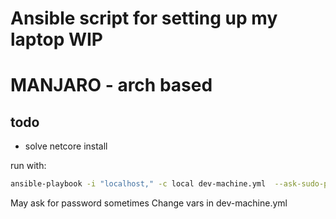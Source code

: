 # Ansible script for setting up my laptop WIP
# MANJARO - arch based
## todo
  - solve netcore install

run with:
```bash
ansible-playbook -i "localhost," -c local dev-machine.yml  --ask-sudo-pass
```

May ask for password sometimes
Change vars in dev-machine.yml
